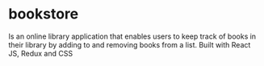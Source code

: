 # bookstore
Is an online library application that enables users to keep track of books in their library by adding to and removing books from a list. Built with React JS, Redux  and CSS

